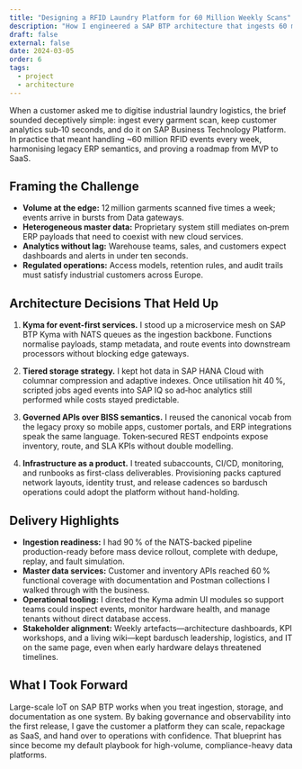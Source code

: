 ```yaml
---
title: "Designing a RFID Laundry Platform for 60 Million Weekly Scans"
description: "How I engineered a SAP BTP architecture that ingests 60 million RFID events per week while staying fast, governable, and ready for SaaS expansion."
draft: false
external: false
date: 2024-03-05
order: 6
tags:
  - project
  - architecture
---
```


When a customer asked me to digitise industrial laundry logistics, the brief sounded deceptively simple: ingest every garment scan, keep customer analytics sub‑10 seconds, and do it on SAP Business Technology Platform. In practice that meant handling ~60 million RFID events every week, harmonising legacy ERP semantics, and proving a roadmap from MVP to SaaS.

## Framing the Challenge

- **Volume at the edge:** 12 million garments scanned five times a week; events arrive in bursts from Data gateways.
- **Heterogeneous master data:** Proprietary system still mediates on‑prem ERP payloads that need to coexist with new cloud services.
- **Analytics without lag:** Warehouse teams, sales, and customers expect dashboards and alerts in under ten seconds.
- **Regulated operations:** Access models, retention rules, and audit trails must satisfy industrial customers across Europe.

## Architecture Decisions That Held Up

1. **Kyma for event-first services.** I stood up a microservice mesh on SAP BTP Kyma with NATS queues as the ingestion backbone. Functions normalise payloads, stamp metadata, and route events into downstream processors without blocking edge gateways.

2. **Tiered storage strategy.** I kept hot data in SAP HANA Cloud with columnar compression and adaptive indexes. Once utilisation hit 40 %, scripted jobs aged events into SAP IQ so ad‑hoc analytics still performed while costs stayed predictable.

3. **Governed APIs over BISS semantics.** I reused the canonical vocab from the legacy proxy so mobile apps, customer portals, and ERP integrations speak the same language. Token‑secured REST endpoints expose inventory, route, and SLA KPIs without double modelling.

4. **Infrastructure as a product.** I treated subaccounts, CI/CD, monitoring, and runbooks as first-class deliverables. Provisioning packs captured network layouts, identity trust, and release cadences so bardusch operations could adopt the platform without hand-holding.

## Delivery Highlights

- **Ingestion readiness:** I had 90 % of the NATS-backed pipeline production-ready before mass device rollout, complete with dedupe, replay, and fault simulation.
- **Master data services:** Customer and inventory APIs reached 60 % functional coverage with documentation and Postman collections I walked through with the business.
- **Operational tooling:** I directed the Kyma admin UI modules so support teams could inspect events, monitor hardware health, and manage tenants without direct database access.
- **Stakeholder alignment:** Weekly artefacts—architecture dashboards, KPI workshops, and a living wiki—kept bardusch leadership, logistics, and IT on the same page, even when early hardware delays threatened timelines.

## What I Took Forward

Large-scale IoT on SAP BTP works when you treat ingestion, storage, and documentation as one system. By baking governance and observability into the first release, I gave the customer a platform they can scale, repackage as SaaS, and hand over to operations with confidence. That blueprint has since become my default playbook for high-volume, compliance-heavy data platforms.
